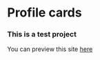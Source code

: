 # Profile cards

### This is a test project 

You can preview this site [here](https://jowawash.github.io/profile-cards/)